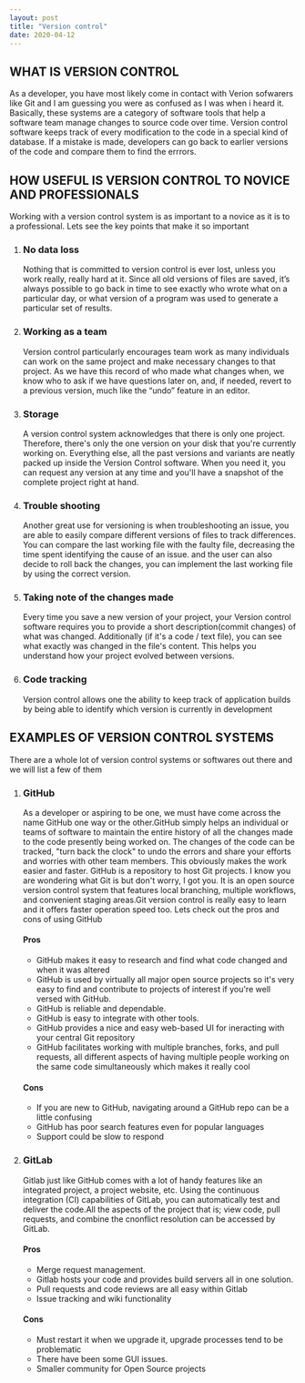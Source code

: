 ```yaml
---
layout: post
title: "Version control"
date: 2020-04-12
---
```

<h2>WHAT IS VERSION CONTROL</h2>
As a developer, you have most likely come in contact with Verion sofwarers like Git and I am guessing you were as confused as I was when i heard it. Basically, these systems are a category of software tools that help a software team manage changes to source code over time. Version control software keeps track of every modification to the code in a special kind of database. If a mistake is made, developers can go back to earlier versions of the code and compare them to find the errrors.

<h2> HOW USEFUL IS VERSION CONTROL TO NOVICE AND PROFESSIONALS</h2>
Working with a version control system is as important to a novice as it is to a professional. Lets see the key points that make it so important
<ol>
  <li><h3>No data loss</h3>Nothing that is committed to version control is ever lost, unless you work really, really hard at it. Since all old versions of files are saved, it’s always possible to go back in time to see exactly who wrote what on a particular day, or what version of a program was used to generate a particular set of results.</li>
  <li><h3>Working as a team</h3> Version control particularly encourages team work as many individuals can work on the same project and make necessary changes to that project. As we have this record of who made what changes when, we know who to ask if we have questions later on, and, if needed, revert to a previous version, much like the “undo” feature in an editor.</li>
  <li><h3>Storage</h3>A version control system acknowledges that there is only one project. Therefore, there's only the one version on your disk that you're currently working on. Everything else, all the past versions and variants are neatly packed up inside the Version Control software. When you need it, you can request any version at any time and you'll have a snapshot of the complete project right at hand.</li>
  <li><h3>Trouble shooting</h3>Another great use for versioning is when troubleshooting an issue, you are able to easily compare different versions of files to track differences. You can compare the last working file with the faulty file, decreasing the time spent identifying the cause of an issue. and the user can also decide to roll back the changes, you can implement the last working file by using the correct version.</li>
  <li><h3>Taking note of the changes made</h3>Every time you save a new version of your project, your Version control software requires you to provide a short description(commit changes) of what was changed. Additionally (if it's a code / text file), you can see what exactly was changed in the file's content. This helps you understand how your project evolved between versions.</li>
  <li><h3>Code tracking</h3>Version control allows one the ability to keep track of application builds by being able to identify which version is currently in development </li>
 </ol>
 <h2>EXAMPLES OF VERSION CONTROL SYSTEMS</h2>
 <p> There are a whole lot of version control systems or softwares out there and we will list a few of them</p>
 <ol>
  <li><h3>GitHub</h3>
    As a developer or aspiring to be one, we must have come across the name GitHub one way or the other.GitHub simply helps an individual or teams of software to maintain the entire history of all the changes made to the code presently being worked on. The changes of the code can be tracked, "turn back the clock" to undo the errors and share your efforts and worries with other team members. This obviously makes the work easier and faster. 
    GitHub is a repository to host Git projects. I know you are wondering what Git is but don't worry, I got you. It is an open source version control system that features local branching, multiple workflows, and convenient staging areas.Git version control is really easy to learn and it offers faster operation speed too. Lets check out the pros and cons of using GitHub</li>
  <h4>Pros</h4>
  <ul>
    <li>GitHub makes it easy to research and find what code changed and when it was altered</li>
    <li>GitHub is used by virtually all major open source projects so it's very easy to find and contribute to projects of interest if you're well versed with GitHub.</li>
    <li>GitHub is reliable and dependable.</li>
    <li>GitHub is easy to integrate with other tools.</li>
    <li>GitHub provides a nice and easy web-based UI for ineracting with your central Git repository</li>
    <li>GitHub facilitates working with multiple branches, forks, and pull requests, all different aspects of having multiple people working on the same code simultaneously which makes it really cool </li>
  </ul>
  <h4>Cons</h4>
  <ul>
    <li>If you are new to GitHub, navigating around a GitHub repo can be a little confusing</li>
    <li>GitHub has poor search features even for popular languages</li>
    <li>Support could be slow to respond</li>
  </ul>
 <li><h3>GitLab</h3>
   Gitlab just like GitHub comes with a lot of handy features like an integrated project, a project website, etc. Using the continuous integration (CI) capabilities of GitLab, you can automatically test and deliver the code.All the aspects of the project that is; view code, pull requests, and combine the cnonflict resolution can be accessed by GitLab.</li>
  
   <h4>Pros</h4>
   <ul>
     <li>Merge request management.</li>
     <li>Gitlab hosts your code and provides build servers all in one solution.</li>
     <li>Pull requests and code reviews are all easy within Gitlab</li>
     <li>Issue tracking and wiki functionality</li>
  </ul>
  <h4>Cons</h4>
  <ul>
    <li>Must restart it when we upgrade it, upgrade processes tend to be problematic</li>
    <li>There have been some GUI issues.</li>
    <li>Smaller community for Open Source projects</li>
  </ul>
  
      
   

  



